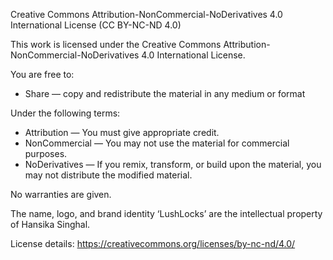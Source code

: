 Creative Commons Attribution-NonCommercial-NoDerivatives 4.0 International License (CC BY-NC-ND 4.0)

This work is licensed under the Creative Commons Attribution-NonCommercial-NoDerivatives 4.0 International License.

You are free to:
- Share — copy and redistribute the material in any medium or format

Under the following terms:
- Attribution — You must give appropriate credit.
- NonCommercial — You may not use the material for commercial purposes.
- NoDerivatives — If you remix, transform, or build upon the material, you may not distribute the modified material.

No warranties are given.

The name, logo, and brand identity ‘LushLocks’ are the intellectual property of Hansika Singhal.

License details: https://creativecommons.org/licenses/by-nc-nd/4.0/
